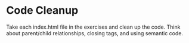 # Code Cleanup
Take each index.html file in the exercises and clean up the code. Think about parent/child relationships, closing tags, and using semantic code. 
